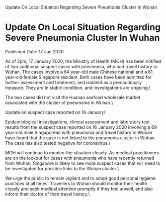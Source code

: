 Update On Local Situation Regarding Severe Pneumonia Cluster In Wuhan

Update On Local Situation Regarding Severe Pneumonia Cluster In Wuhan
=====================================================================

Published Date: 17 Jan 2020

As of 2pm, 17 January 2020, the Ministry of Health (MOH) has been
notified of two additional suspect cases with pneumonia, who had travel
history to Wuhan. The cases involve a 64 year-old male Chinese national
and a 61 year-old female Singapore resident. Both cases have been
admitted for further assessment and treatment, and isolated as a
precautionary measure. They are in stable condition, and investigations
are ongoing.\

The two cases did not visit the Huanan seafood wholesale market
associated with the cluster of pneumonia in Wuhan.\

Update on suspect case reported on 16 January\

Epidemiological investigations, clinical assessment and laboratory test
results from the suspect case reported on 16 January 2020 involving a 69
year-old male Singaporean with pneumonia and travel history to Wuhan
have found that the case is not linked to the pneumonia cluster in
Wuhan. The case has also tested negative for coronavirus.\

MOH will continue to monitor the situation closely. As medical
practitioners are on the lookout for cases with pneumonia who have
recently returned from Wuhan, Singapore is likely to see more suspect
cases that will need to be investigated for possible links to the Wuhan
cluster.\

We urge the public to remain vigilant and to adopt good personal hygiene
practices at all times. Travellers to Wuhan should monitor their health
closely and seek medical attention promptly if they feel unwell, and
also inform their doctor of their travel history.\

